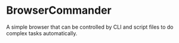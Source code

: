 # BrowserCommander
A simple browser that can be controlled by CLI and script files to do complex tasks automatically.
